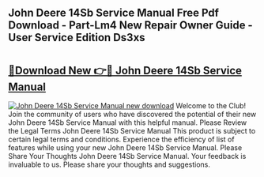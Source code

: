 ## John Deere 14Sb Service Manual Free Pdf Download - Part-Lm4 New Repair Owner Guide - User Service Edition Ds3xs

# <h2><a href="http://bc89326.oget.top/?id=John+Deere+14Sb+Service+Manual">🔗Download New 👉🔴 John Deere 14Sb Service Manual</a></h2>

[![John Deere 14Sb Service Manual new download](https://i.imgur.com/5g1atiW.png)](http://bc89326.oget.top/?id=John+Deere+14Sb+Service+Manual)
Welcome to the Club! Join the community of users who have discovered the potential of their new John Deere 14Sb Service Manual with this helpful manual. Please Review the Legal Terms John Deere 14Sb Service Manual This product is subject to certain legal terms and conditions. Experience the efficiency of list of features while using your new John Deere 14Sb Service Manual. Please Share Your Thoughts John Deere 14Sb Service Manual. Your feedback is invaluable to us. Please share your thoughts and suggestions.
